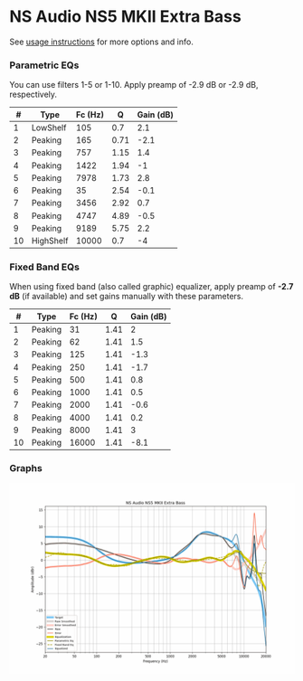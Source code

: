 # NS Audio NS5 MKII Extra Bass
See [usage instructions](https://github.com/jaakkopasanen/AutoEq#usage) for more options and info.

### Parametric EQs
You can use filters 1-5 or 1-10. Apply preamp of -2.9 dB or -2.9 dB, respectively.

|   # | Type      |   Fc (Hz) |    Q |   Gain (dB) |
|-----|-----------|-----------|------|-------------|
|   1 | LowShelf  |       105 | 0.7  |         2.1 |
|   2 | Peaking   |       165 | 0.71 |        -2.1 |
|   3 | Peaking   |       757 | 1.15 |         1.4 |
|   4 | Peaking   |      1422 | 1.94 |        -1   |
|   5 | Peaking   |      7978 | 1.73 |         2.8 |
|   6 | Peaking   |        35 | 2.54 |        -0.1 |
|   7 | Peaking   |      3456 | 2.92 |         0.7 |
|   8 | Peaking   |      4747 | 4.89 |        -0.5 |
|   9 | Peaking   |      9189 | 5.75 |         2.2 |
|  10 | HighShelf |     10000 | 0.7  |        -4   |

### Fixed Band EQs
When using fixed band (also called graphic) equalizer, apply preamp of **-2.7 dB** (if available) and set gains manually with these parameters.

|   # | Type    |   Fc (Hz) |    Q |   Gain (dB) |
|-----|---------|-----------|------|-------------|
|   1 | Peaking |        31 | 1.41 |         2   |
|   2 | Peaking |        62 | 1.41 |         1.5 |
|   3 | Peaking |       125 | 1.41 |        -1.3 |
|   4 | Peaking |       250 | 1.41 |        -1.7 |
|   5 | Peaking |       500 | 1.41 |         0.8 |
|   6 | Peaking |      1000 | 1.41 |         0.5 |
|   7 | Peaking |      2000 | 1.41 |        -0.6 |
|   8 | Peaking |      4000 | 1.41 |         0.2 |
|   9 | Peaking |      8000 | 1.41 |         3   |
|  10 | Peaking |     16000 | 1.41 |        -8.1 |

### Graphs
![](./NS%20Audio%20NS5%20MKII%20Extra%20Bass.png)
